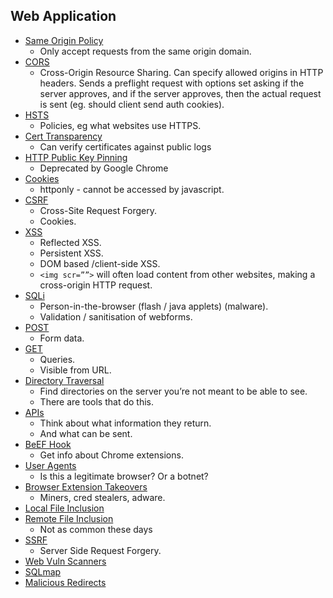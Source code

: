 ## Web Application
- [Same Origin Policy](./Same_Origin_Policy.md)
	- Only accept requests from the same origin domain.  
- [CORS](./CORS.md)
	- Cross-Origin Resource Sharing. Can specify allowed origins in HTTP headers. Sends a preflight request with options set asking if the server approves, and if the server approves, then the actual request is sent (eg. should client send auth cookies).
- [HSTS](./HSTS.md)
	- Policies, eg what websites use HTTPS.
- [Cert Transparency](./Cert_Transparency.md)
	- Can verify certificates against public logs 	
- [HTTP Public Key Pinning](./HTTP_Public_Key_Pinning.md)
	- Deprecated by Google Chrome
- [Cookies](./Cookies.md)
	- httponly - cannot be accessed by javascript.
- [CSRF](./CSRF.md)
	- Cross-Site Request Forgery.
	- Cookies.
- [XSS](./XSS.md)
	- Reflected XSS.
	- Persistent XSS.
	- DOM based /client-side XSS.
	- `<img scr=””>` will often load content from other websites, making a cross-origin HTTP request. 
- [SQLi](./SQLi.md)
	- Person-in-the-browser (flash / java applets) (malware).
	- Validation / sanitisation of webforms.
- [POST](./POST.md)
	- Form data. 
- [GET](./GET.md)
	- Queries. 
	- Visible from URL.
- [Directory Traversal](./Directory_Traversal.md)
	- Find directories on the server you’re not meant to be able to see.
	- There are tools that do this.
- [APIs](./APIs.md)
	- Think about what information they return. 
	- And what can be sent.
- [BeEF Hook](./BeEF_Hook.md)
	- Get info about Chrome extensions.
- [User Agents](./User_Agents.md)
	- Is this a legitimate browser? Or a botnet?
- [Browser Extension Takeovers](./Browser_Extension_Takeovers.md)
	- Miners, cred stealers, adware.
- [Local File Inclusion](./Local_File_Inclusion.md)
- [Remote File Inclusion](./Remote_File_Inclusion.md)
	- Not as common these days
- [SSRF](./SSRF.md)
	- Server Side Request Forgery.
- [Web Vuln Scanners](./Web_Vuln_Scanners.md)
- [SQLmap](./SQLmap.md)
- [Malicious Redirects](./Malicious_Redirects.md)